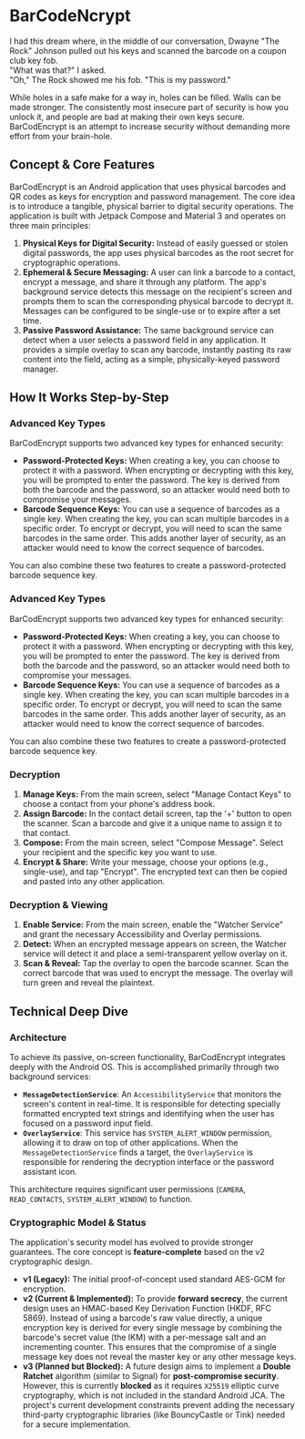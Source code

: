 # BarCodeNcrypt

I had this dream where, in the middle of our conversation, Dwayne "The Rock" Johnson pulled out his keys and scanned the barcode on a coupon club key fob.    
"What was that?" I asked.     
"Oh," The Rock showed me his fob. "This is my password."    

While holes in a safe make for a way in, holes can be filled. Walls can be made stronger. The consistently most insecure part of security is how you unlock it, and people are bad at making their own keys secure. BarCodEncrypt is an attempt to increase security without demanding more effort from your brain-hole.

## Concept & Core Features

BarCodEncrypt is an Android application that uses physical barcodes and QR codes as keys for encryption and password management. The core idea is to introduce a tangible, physical barrier to digital security operations. The application is built with Jetpack Compose and Material 3 and operates on three main principles:

1.  **Physical Keys for Digital Security:** Instead of easily guessed or stolen digital passwords, the app uses physical barcodes as the root secret for cryptographic operations.
2.  **Ephemeral & Secure Messaging:** A user can link a barcode to a contact, encrypt a message, and share it through any platform. The app's background service detects this message on the recipient's screen and prompts them to scan the corresponding physical barcode to decrypt it. Messages can be configured to be single-use or to expire after a set time.
3.  **Passive Password Assistance:** The same background service can detect when a user selects a password field in any application. It provides a simple overlay to scan any barcode, instantly pasting its raw content into the field, acting as a simple, physically-keyed password manager.

## How It Works Step-by-Step

### Advanced Key Types

BarCodEncrypt supports two advanced key types for enhanced security:

*   **Password-Protected Keys:** When creating a key, you can choose to protect it with a password. When encrypting or decrypting with this key, you will be prompted to enter the password. The key is derived from both the barcode and the password, so an attacker would need both to compromise your messages.
*   **Barcode Sequence Keys:** You can use a sequence of barcodes as a single key. When creating the key, you can scan multiple barcodes in a specific order. To encrypt or decrypt, you will need to scan the same barcodes in the same order. This adds another layer of security, as an attacker would need to know the correct sequence of barcodes.

You can also combine these two features to create a password-protected barcode sequence key.

### Advanced Key Types

BarCodEncrypt supports two advanced key types for enhanced security:

*   **Password-Protected Keys:** When creating a key, you can choose to protect it with a password. When encrypting or decrypting with this key, you will be prompted to enter the password. The key is derived from both the barcode and the password, so an attacker would need both to compromise your messages.
*   **Barcode Sequence Keys:** You can use a sequence of barcodes as a single key. When creating the key, you can scan multiple barcodes in a specific order. To encrypt or decrypt, you will need to scan the same barcodes in the same order. This adds another layer of security, as an attacker would need to know the correct sequence of barcodes.

You can also combine these two features to create a password-protected barcode sequence key.

### Decryption
1.  **Manage Keys:** From the main screen, select "Manage Contact Keys" to choose a contact from your phone's address book.
2.  **Assign Barcode:** In the contact detail screen, tap the '+' button to open the scanner. Scan a barcode and give it a unique name to assign it to that contact.
3.  **Compose:** From the main screen, select "Compose Message". Select your recipient and the specific key you want to use.
4.  **Encrypt & Share:** Write your message, choose your options (e.g., single-use), and tap "Encrypt". The encrypted text can then be copied and pasted into any other application.

### Decryption & Viewing
1.  **Enable Service:** From the main screen, enable the "Watcher Service" and grant the necessary Accessibility and Overlay permissions.
2.  **Detect:** When an encrypted message appears on screen, the Watcher service will detect it and place a semi-transparent yellow overlay on it.
3.  **Scan & Reveal:** Tap the overlay to open the barcode scanner. Scan the correct barcode that was used to encrypt the message. The overlay will turn green and reveal the plaintext.

## Technical Deep Dive

### Architecture
To achieve its passive, on-screen functionality, BarCodEncrypt integrates deeply with the Android OS. This is accomplished primarily through two background services:
* **`MessageDetectionService`**: An `AccessibilityService` that monitors the screen's content in real-time. It is responsible for detecting specially formatted encrypted text strings and identifying when the user has focused on a password input field.
* **`OverlayService`**: This service has `SYSTEM_ALERT_WINDOW` permission, allowing it to draw on top of other applications. When the `MessageDetectionService` finds a target, the `OverlayService` is responsible for rendering the decryption interface or the password assistant icon.

This architecture requires significant user permissions (`CAMERA`, `READ_CONTACTS`, `SYSTEM_ALERT_WINDOW`) to function.

### Cryptographic Model & Status
The application's security model has evolved to provide stronger guarantees. The core concept is **feature-complete** based on the v2 cryptographic design.

* **v1 (Legacy):** The initial proof-of-concept used standard AES-GCM for encryption.
* **v2 (Current & Implemented):** To provide **forward secrecy**, the current design uses an HMAC-based Key Derivation Function (HKDF, RFC 5869). Instead of using a barcode's raw value directly, a unique encryption key is derived for every single message by combining the barcode's secret value (the IKM) with a per-message salt and an incrementing counter. This ensures that the compromise of a single message key does not reveal the master key or any other message keys.
* **v3 (Planned but Blocked):** A future design aims to implement a **Double Ratchet** algorithm (similar to Signal) for **post-compromise security**. However, this is currently **blocked** as it requires `X25519` elliptic curve cryptography, which is not included in the standard Android JCA. The project's current development constraints prevent adding the necessary third-party cryptographic libraries (like BouncyCastle or Tink) needed for a secure implementation.
